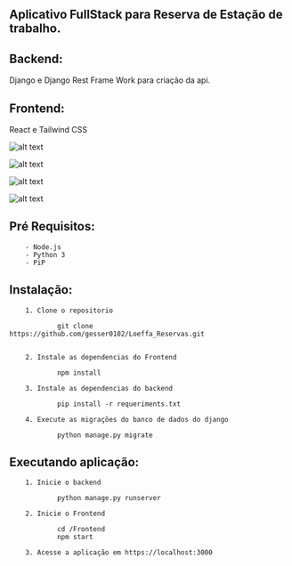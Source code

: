 ## Aplicativo FullStack para Reserva de Estação de trabalho.

## Backend:

 Django e Django Rest Frame Work para criação da api.

## Frontend:

React e Tailwind CSS

![alt text](https://i.imgur.com/nB6SKLi.png)

![alt text](https://i.imgur.com/TlC2c0Z.jpeg)

![alt text](https://i.imgur.com/s952rCq.png)

![alt text](https://i.imgur.com/o77uWTm.jpeg)


## Pré Requisitos:

        - Node.js
        - Python 3
        - PiP

## Instalação:


        1. Clone o repositorio 
                
                git clone https://github.com/gesser0102/Loeffa_Reservas.git
                

        2. Instale as dependencias do Frontend 
                
                npm install

        3. Instale as dependencias do backend
               
                pip install -r requeriments.txt

        4. Execute as migrações do banco de dados do django
                
                python manage.py migrate

## Executando aplicação:

        1. Inicie o backend

                python manage.py runserver
        
        2. Inicie o Frontend

                cd /Frontend
                npm start
        
        3. Acesse a aplicação em https://localhost:3000

